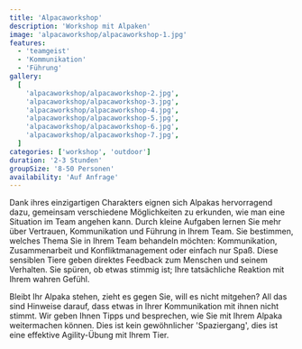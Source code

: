```yaml
---
title: 'Alpacaworkshop'
description: 'Workshop mit Alpaken'
image: 'alpacaworkshop/alpacaworkshop-1.jpg'
features:
  - 'teamgeist'
  - 'Kommunikation'
  - 'Führung'
gallery:
  [
    'alpacaworkshop/alpacaworkshop-2.jpg',
    'alpacaworkshop/alpacaworkshop-3.jpg',
    'alpacaworkshop/alpacaworkshop-4.jpg',
    'alpacaworkshop/alpacaworkshop-5.jpg',
    'alpacaworkshop/alpacaworkshop-6.jpg',
    'alpacaworkshop/alpacaworkshop-7.jpg',
  ]
categories: ['workshop', 'outdoor']
duration: '2-3 Stunden'
groupSize: '8-50 Personen'
availability: 'Auf Anfrage'
---
```


Dank ihres einzigartigen Charakters eignen sich Alpakas hervorragend dazu, gemeinsam verschiedene Möglichkeiten zu erkunden, wie man eine Situation im Team angehen kann.
Durch kleine Aufgaben lernen Sie mehr über Vertrauen, Kommunikation und Führung in Ihrem Team. Sie bestimmen, welches Thema Sie in Ihrem Team behandeln möchten: Kommunikation, Zusammenarbeit und Konfliktmanagement oder einfach nur Spaß. Diese sensiblen Tiere geben direktes Feedback zum Menschen und seinem Verhalten. Sie spüren, ob etwas stimmig ist; Ihre tatsächliche Reaktion mit Ihrem wahren Gefühl.

Bleibt Ihr Alpaka stehen, zieht es gegen Sie, will es nicht mitgehen? All das sind Hinweise darauf, dass etwas in Ihrer Kommunikation mit ihnen nicht stimmt. Wir geben Ihnen Tipps und besprechen, wie Sie mit Ihrem Alpaka weitermachen können. Dies ist kein gewöhnlicher 'Spaziergang', dies ist eine effektive Agility-Übung mit Ihrem Tier.
